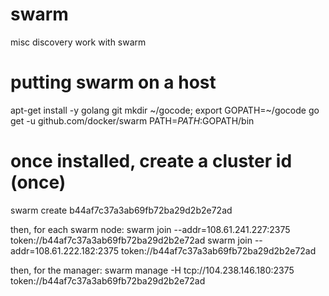 # swarm
misc discovery work with swarm
# putting swarm on a host
apt-get install -y golang git
mkdir ~/gocode; export GOPATH=~/gocode
go get -u github.com/docker/swarm
PATH=$PATH:$GOPATH/bin
# once installed, create a cluster id (once)
swarm create
b44af7c37a3ab69fb72ba29d2b2e72ad

then, for each swarm node:
swarm join --addr=108.61.241.227:2375 token://b44af7c37a3ab69fb72ba29d2b2e72ad
swarm join --addr=108.61.222.182:2375 token://b44af7c37a3ab69fb72ba29d2b2e72ad

then, for the manager:
swarm manage -H tcp://104.238.146.180:2375 token://b44af7c37a3ab69fb72ba29d2b2e72ad
